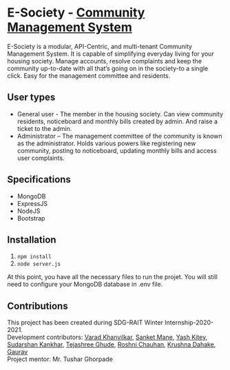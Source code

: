 # E-Society - [Community Management System]()

E-Society is a modular, API-Centric, and multi-tenant Community Management System. 
It is capable of simplifying everyday living for your housing society. 
Manage accounts, resolve complaints and keep the community up-to-date with all that’s going on in the society-to a single click.
Easy for the management committee and residents.

## User types

- General user - The member in the housing society. Can view community residents, noticeboard and monthly bills created by admin. And raise a ticket to the admin.
- Administrator – The management committee of the community is known as the administrator. 
  Holds various powers like registering new community, posting to noticeboard, updating monthly bills and access user complaints.

## Specifications

- MongoDB
- ExpressJS
- NodeJS
- Bootstrap

## Installation

1. `npm install`
2. `node server.js`

At this point, you have all the necessary files to run the projet. You will still need to configure your MongoDB database in .env file.

## Contributions

This project has been created during SDG-RAIT Winter Internship-2020-2021.  
Development contributors: [Varad Khanvilkar](https://github.com/varad1508), [Sanket Mane](https://github.com/sanket-123-pixel), 
[Yash Kitey](https://github.com/absty10), [Sudarshan Kankhar](https://github.com/Sid4100), [Tejashree Ghude](https://github.com/tejashree-ghude), 
[Roshni Chauhan](https://github.com/Rosh9532), [Krushna Dahake](https://github.com/krish10k), [Gaurav](https://github.com/Gaurav-13)  
Project mentor: Mr. Tushar Ghorpade
